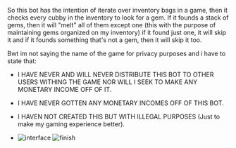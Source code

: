 So this bot has the intention of iterate over inventory bags in a game, then it checks every cubby in the inventory to look for a gem.
If it founds a stack of gems, then it will "melt" all of them except one (this with the purpose of maintaining gems organized on my inventory)
if it found just one, it will skip it and if it founds something that's not a gem, then it will skip it too.


Bwt im not saying the name of the game for privacy purposes and i have to state that:

- I HAVE NEVER AND WILL NEVER DISTRIBUTE THIS BOT TO OTHER USERS WITHING THE GAME NOR WILL I SEEK TO MAKE ANY MONETARY INCOME OFF OF IT.
- I HAVE NEVER GOTTEN ANY MONETARY INCOMES OFF OF THIS BOT.
- I HAVEN NOT CREATED THIS BUT WITH ILLEGAL PURPOSES (Just to make my gaming experience better).

- ![interface](https://github.com/Luis-Solano19/GemBot/assets/167251688/2547f86b-e230-4118-b387-a981fb093ea6)
![finish](https://github.com/Luis-Solano19/GemBot/assets/167251688/30401004-d008-49ab-8dbc-2a96ca45631f)
